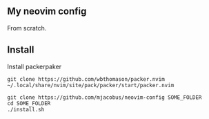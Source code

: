 My neovim config
---------------------

From scratch.


## Install

Install packerpaker

```
git clone https://github.com/wbthomason/packer.nvim ~/.local/share/nvim/site/pack/packer/start/packer.nvim
```

```
git clone https://github.com/mjacobus/neovim-config SOME_FOLDER
cd SOME_FOLDER
./install.sh
```
